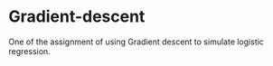 # Gradient-descent
One of the assignment of using Gradient descent to simulate logistic regression. 
